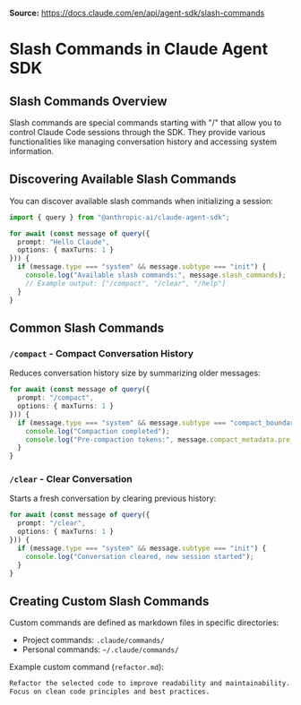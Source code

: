 **Source:** https://docs.claude.com/en/api/agent-sdk/slash-commands

# Slash Commands in Claude Agent SDK

## Slash Commands Overview

Slash commands are special commands starting with "/" that allow you to control Claude Code sessions through the SDK. They provide various functionalities like managing conversation history and accessing system information.

## Discovering Available Slash Commands

You can discover available slash commands when initializing a session:

```typescript
import { query } from "@anthropic-ai/claude-agent-sdk";

for await (const message of query({
  prompt: "Hello Claude",
  options: { maxTurns: 1 }
})) {
  if (message.type === "system" && message.subtype === "init") {
    console.log("Available slash commands:", message.slash_commands);
    // Example output: ["/compact", "/clear", "/help"]
  }
}
```

## Common Slash Commands

### `/compact` - Compact Conversation History

Reduces conversation history size by summarizing older messages:

```typescript
for await (const message of query({
  prompt: "/compact",
  options: { maxTurns: 1 }
})) {
  if (message.type === "system" && message.subtype === "compact_boundary") {
    console.log("Compaction completed");
    console.log("Pre-compaction tokens:", message.compact_metadata.pre_tokens);
  }
}
```

### `/clear` - Clear Conversation

Starts a fresh conversation by clearing previous history:

```typescript
for await (const message of query({
  prompt: "/clear",
  options: { maxTurns: 1 }
})) {
  if (message.type === "system" && message.subtype === "init") {
    console.log("Conversation cleared, new session started");
  }
}
```

## Creating Custom Slash Commands

Custom commands are defined as markdown files in specific directories:
- Project commands: `.claude/commands/`
- Personal commands: `~/.claude/commands/`

Example custom command (`refactor.md`):
```markdown
Refactor the selected code to improve readability and maintainability.
Focus on clean code principles and best practices.
```
